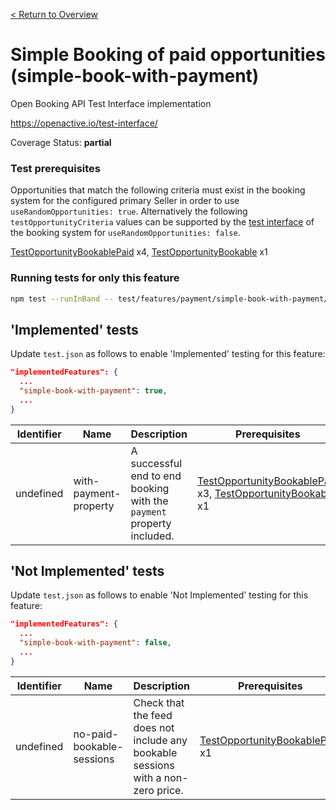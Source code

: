 [< Return to Overview](../../README.md)
# Simple Booking of paid opportunities (simple-book-with-payment)

Open Booking API Test Interface implementation

https://openactive.io/test-interface/

Coverage Status: **partial**
### Test prerequisites
Opportunities that match the following criteria must exist in the booking system for the configured primary Seller in order to use `useRandomOpportunities: true`. Alternatively the following `testOpportunityCriteria` values can be supported by the [test interface](https://openactive.io/test-interface/) of the booking system for `useRandomOpportunities: false`.

[TestOpportunityBookablePaid](https://openactive.io/test-interface#TestOpportunityBookablePaid) x4, [TestOpportunityBookable](https://openactive.io/test-interface#TestOpportunityBookable) x1

### Running tests for only this feature

```bash
npm test --runInBand -- test/features/payment/simple-book-with-payment/
```


## 'Implemented' tests

Update `test.json` as follows to enable 'Implemented' testing for this feature:

```json
"implementedFeatures": {
  ...
  "simple-book-with-payment": true,
  ...
}
```


| Identifier | Name | Description | Prerequisites |
|------------|------|-------------|---------------|
| undefined | with-payment-property | A successful end to end booking with the `payment` property included. | [TestOpportunityBookablePaid](https://openactive.io/test-interface#TestOpportunityBookablePaid) x3, [TestOpportunityBookable](https://openactive.io/test-interface#TestOpportunityBookable) x1 |


## 'Not Implemented' tests

Update `test.json` as follows to enable 'Not Implemented' testing for this feature:

```json
"implementedFeatures": {
  ...
  "simple-book-with-payment": false,
  ...
}
```


| Identifier | Name | Description | Prerequisites |
|------------|------|-------------|---------------|
| undefined | no-paid-bookable-sessions | Check that the feed does not include any bookable sessions with a non-zero price. | [TestOpportunityBookablePaid](https://openactive.io/test-interface#TestOpportunityBookablePaid) x1 |
